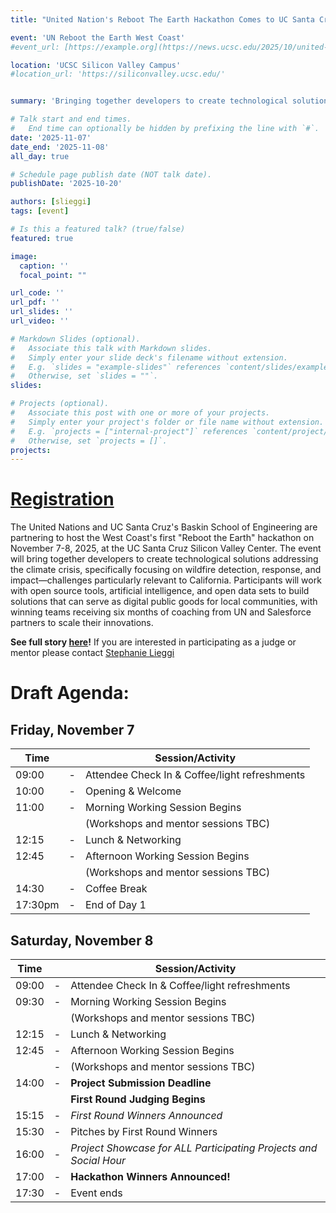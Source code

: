 ```yaml
---
title: "United Nation's Reboot The Earth Hackathon Comes to UC Santa Cruz"

event: 'UN Reboot the Earth West Coast'
#event_url: [https://example.org](https://news.ucsc.edu/2025/10/united-nations-baskin-engineering-reboot-the-earth-hackathon/)

location: 'UCSC Silicon Valley Campus'
#location_url: 'https://siliconvalley.ucsc.edu/'


summary: 'Bringing together developers to create technological solutions to address the climate crisis.'

# Talk start and end times.
#   End time can optionally be hidden by prefixing the line with `#`.
date: '2025-11-07'
date_end: '2025-11-08'
all_day: true

# Schedule page publish date (NOT talk date).
publishDate: '2025-10-20'

authors: [slieggi]
tags: [event]

# Is this a featured talk? (true/false)
featured: true

image:
  caption: ''
  focal_point: ""

url_code: ''
url_pdf: ''
url_slides: ''
url_video: ''

# Markdown Slides (optional).
#   Associate this talk with Markdown slides.
#   Simply enter your slide deck's filename without extension.
#   E.g. `slides = "example-slides"` references `content/slides/example-slides.md`.
#   Otherwise, set `slides = ""`.
slides:

# Projects (optional).
#   Associate this post with one or more of your projects.
#   Simply enter your project's folder or file name without extension.
#   E.g. `projects = ["internal-project"]` references `content/project/deep-learning/index.md`.
#   Otherwise, set `projects = []`.
projects:
---
```


# [Registration](https://forms.office.com/pages/responsepage.aspx?id=2zWeD09UYE-9zF6kFubccHmtLSqBYbBDoSCkHgfKhHpUQkJWWTk4R0tXQkxFWEQ0MDBOUTMyWk9JSy4u&route=shorturl)

The United Nations and UC Santa Cruz's Baskin School of Engineering are partnering to host the West Coast's first "Reboot the Earth" hackathon on November 7-8, 2025, at the UC Santa Cruz Silicon Valley Center. The event will bring together developers to create technological solutions addressing the climate crisis, specifically focusing on wildfire detection, response, and impact—challenges particularly relevant to California. Participants will work with open source tools, artificial intelligence, and open data sets to build solutions that can serve as digital public goods for local communities, with winning teams receiving six months of coaching from UN and Salesforce partners to scale their innovations. 

**See full story [here](https://news.ucsc.edu/2025/10/united-nations-baskin-engineering-reboot-the-earth-hackathon/)!** If you are interested in participating as a judge or mentor please contact [Stephanie Lieggi](mailto:slieggi@ucsc.edu)

# Draft Agenda:

## Friday, November 7

|Time||Session/Activity|
|----|-|----------------|
|09:00|-|Attendee Check In & Coffee/light refreshments|
|10:00|-|Opening & Welcome|
|11:00|-|Morning Working Session Begins| 
|||(Workshops and mentor sessions TBC)|
|12:15|-|Lunch & Networking|
|12:45|-|Afternoon Working Session Begins|
|||(Workshops and mentor sessions TBC)|
|14:30|-|Coffee Break|
|17:30pm|-|End of Day 1|

## Saturday, November 8 

|Time||Session/Activity|
|----|-|----------------|
|09:00|-|Attendee Check In & Coffee/light refreshments|
|09:30|-|Morning Working Session Begins| 
|||(Workshops and mentor sessions TBC)|
|12:15|-|Lunch & Networking|
|12:45|-|Afternoon Working Session Begins|
||-|(Workshops and mentor sessions TBC)|
|14:00|-|**Project Submission Deadline**| 
|||**First Round Judging Begins**|
|15:15|-|*First Round Winners Announced*|
|15:30|-|Pitches by First Round Winners| 
|16:00|-|*Project Showcase for ALL Participating Projects and Social Hour*|
|17:00|-|**Hackathon Winners Announced!**|
|17:30|-|Event ends|




